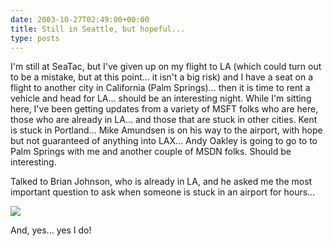 ```yaml
---
date: 2003-10-27T02:49:00+00:00
title: Still in Seattle, but hopeful...
type: posts
---
```

I'm still at SeaTac, but I've given up on my flight to LA (which could turn out to be a mistake, but at this point... it isn't a big risk) and I have a seat on a flight to another city in California (Palm Springs)... then it is time to rent a vehicle and head for LA... should be an interesting night. While I'm sitting here, I've been getting updates from a variety of MSFT folks who are here, those who are already in LA... and those that are stuck in other cities. Kent is stuck in Portland... Mike Amundsen is on his way to the airport, with hope but not guaranteed of anything into LAX... Andy Oakley is going to go to to Palm Springs with me and another couple of MSDN folks. Should be interesting.

Talked to Brian Johnson, who is already in LA, and he asked me the most important question to ask when someone is stuck in an airport for hours...

![](http://www.duncanmackenzie.net/doyouhave.png)

And, yes... yes I do!
